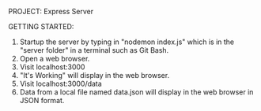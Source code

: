 PROJECT: Express Server

GETTING STARTED: 
1) Startup the server by typing in "nodemon index.js" which is in the "server folder" in a terminal such as Git Bash.
2) Open a web browser.
3) Visit localhost:3000
4) "It's Working" will display in the web browser. 
5) Visit localhost:3000/data
6) Data from a local file named data.json will display in the web browser in JSON format.